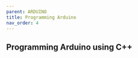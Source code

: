 ```yaml
---
parent: ARDUINO
title: Programming Arduino
nav_order: 4
---
```


 Programming Arduino using C++
--------------------------------------------------------------------------------

